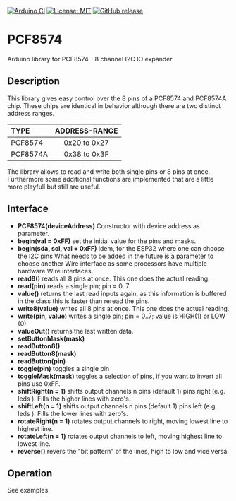 
[![Arduino CI](https://github.com/RobTillaart/PCF8574/workflows/Arduino%20CI/badge.svg)](https://github.com/marketplace/actions/arduino_ci)
[![License: MIT](https://img.shields.io/badge/license-MIT-green.svg)](https://github.com/RobTillaart/PCF8574/blob/master/LICENSE)
[![GitHub release](https://img.shields.io/github/release/RobTillaart/PCF8574.svg?maxAge=3600)](https://github.com/RobTillaart/PCF8574/releases)

# PCF8574

Arduino library for PCF8574 - 8 channel I2C IO expander

## Description

This library gives easy control over the 8 pins of a PCF8574 and PCF8574A chip.
These chips are identical in behavior although there are two distinct address ranges.

| TYPE     | ADDRESS-RANGE |
|:----|:----:|
|PCF8574   | 0x20 to 0x27 |
|PCF8574A  | 0x38 to 0x3F |

The library allows to read and write both single pins or 8 pins at once.
Furthermore some additional functions are implemented that are a little more
playfull but still are useful.


## Interface

- **PCF8574(deviceAddress)** Constructor with device address as parameter.
- **begin(val = 0xFF)** set the initial value for the pins and masks.
- **begin(sda, scl, val = 0xFF)** idem, for the ESP32 where one can choose the I2C pins
What needs to be added in the future is a parameter to choose another Wire interface
as some processors have multiple hardware Wire interfaces.
- **read8()** reads all 8 pins at once. This one does the actual reading.
- **read(pin)** reads a single pin; pin = 0..7
- **value()** returns the last read inputs again, as this information is buffered 
in the class this is faster than reread the pins.
- **write8(value)** writes all 8 pins at once. This one does the actual reading.
- **write(pin, value)** writes a single pin; pin = 0..7; value is HIGH(1) or LOW (0)
- **valueOut()** returns the last written data. 
- **setButtonMask(mask)** 
- **readButton8()**
- **readButton8(mask)** 
- **readButton(pin)**
- **toggle(pin)** toggles a single pin
- **toggleMask(mask)** toggles a selection of pins, if you want to invert all pins use 0xFF.
- **shiftRight(n = 1)** shifts output channels n pins (default 1) pins right (e.g. leds ). 
Fills the higher lines with zero's.
- **shiftLeft(n = 1)**  shifts output channels n pins (default 1) pins left (e.g. leds ).
Fills the lower lines with zero's.
- **rotateRight(n = 1)** rotates output channels to right, moving lowest line to highest line.
- **rotateLeft(n = 1)** rotates output channels to left, moving highest line to lowest line.
- **reverse()** revers the "bit pattern" of the lines, high to low and vice versa.

## Operation

See examples
